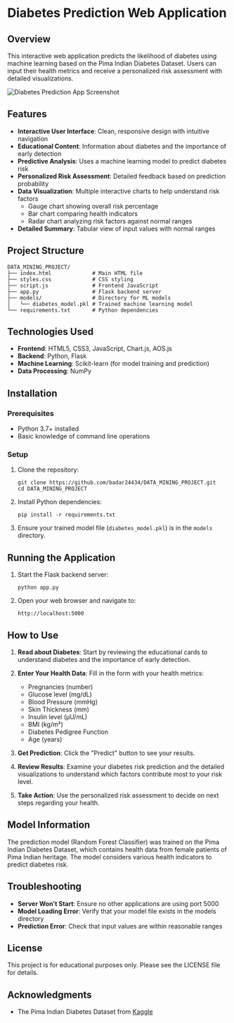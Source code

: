 # Diabetes Prediction Web Application

## Overview

This interactive web application predicts the likelihood of diabetes using machine learning based on the Pima Indian Diabetes Dataset. Users can input their health metrics and receive a personalized risk assessment with detailed visualizations.

![Diabetes Prediction App Screenshot]([https://postimg.cc/fk55ykHy])

## Features

- **Interactive User Interface**: Clean, responsive design with intuitive navigation
- **Educational Content**: Information about diabetes and the importance of early detection
- **Predictive Analysis**: Uses a machine learning model to predict diabetes risk
- **Personalized Risk Assessment**: Detailed feedback based on prediction probability
- **Data Visualization**: Multiple interactive charts to help understand risk factors
  - Gauge chart showing overall risk percentage
  - Bar chart comparing health indicators
  - Radar chart analyzing risk factors against normal ranges
- **Detailed Summary**: Tabular view of input values with normal ranges

## Project Structure

```
DATA_MINING_PROJECT/
├── index.html             # Main HTML file
├── styles.css             # CSS styling
├── script.js              # Frontend JavaScript
├── app.py                 # Flask backend server
├── models/                # Directory for ML models
│   └── diabetes_model.pkl # Trained machine learning model
└── requirements.txt       # Python dependencies
```

## Technologies Used

- **Frontend**: HTML5, CSS3, JavaScript, Chart.js, AOS.js
- **Backend**: Python, Flask
- **Machine Learning**: Scikit-learn (for model training and prediction)
- **Data Processing**: NumPy

## Installation

### Prerequisites

- Python 3.7+ installed
- Basic knowledge of command line operations

### Setup

1. Clone the repository:
   ```
   git clone https://github.com/badar24434/DATA_MINING_PROJECT.git
   cd DATA_MINING_PROJECT
   ```

2. Install Python dependencies:
   ```
   pip install -r requirements.txt
   ```

3. Ensure your trained model file (`diabetes_model.pkl`) is in the `models` directory.

## Running the Application

1. Start the Flask backend server:
   ```
   python app.py
   ```

2. Open your web browser and navigate to:
   ```
   http://localhost:5000
   ```

## How to Use

1. **Read about Diabetes**: Start by reviewing the educational cards to understand diabetes and the importance of early detection.

2. **Enter Your Health Data**: Fill in the form with your health metrics:
   - Pregnancies (number)
   - Glucose level (mg/dL)
   - Blood Pressure (mmHg)
   - Skin Thickness (mm)
   - Insulin level (μU/mL)
   - BMI (kg/m²)
   - Diabetes Pedigree Function
   - Age (years)

3. **Get Prediction**: Click the "Predict" button to see your results.

4. **Review Results**: Examine your diabetes risk prediction and the detailed visualizations to understand which factors contribute most to your risk level.

5. **Take Action**: Use the personalized risk assessment to decide on next steps regarding your health.

## Model Information

The prediction model (Random Forest Classifier) was trained on the Pima Indian Diabetes Dataset, which contains health data from female patients of Pima Indian heritage. The model considers various health indicators to predict diabetes risk.

## Troubleshooting

- **Server Won't Start**: Ensure no other applications are using port 5000
- **Model Loading Error**: Verify that your model file exists in the models directory
- **Prediction Error**: Check that input values are within reasonable ranges

## License

This project is for educational purposes only. Please see the LICENSE file for details.

## Acknowledgments

- The Pima Indian Diabetes Dataset from [Kaggle](https://www.kaggle.com/datasets/uciml/pima-indians-diabetes-database)
